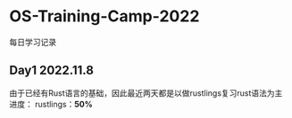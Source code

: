 # OS-Training-Camp-2022
每日学习记录

## Day1 2022.11.8
由于已经有Rust语言的基础，因此最近两天都是以做rustlings复习rust语法为主  
进度： rustlings：**50%**
